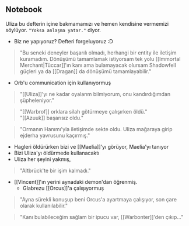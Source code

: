 ---
---  
  
## Notebook  
Uliza bu defterin içine bakmamamızı ve hemen kendisine vermemizi söylüyor. `"Yoksa anlaşma yatar."` diyor.  
- Biz ne yapıyoruz? Defteri forgeluyoruz :D  
  
>"Bu seneki deneyler başarılı olmadı, herhangi bir entity ile iletişim kuramadım. Dönüşümü tamamlamak istiyorsam tek yolu [[Immortal Merchant|Tüccar]]'ın kanı ama bulamayacak olursam Shadowfell güçleri ya da [[Dragan]] da dönüşümü tamamlayabilir."  
  
- Orb'u communication için kullanıyormuş  
  
> "[[Uliza]]'yı ne kadar oyalarım bilmiyorum, onu kandırdığımdan şüpheleniyor."  
  
> "[[Warbrof]] orklara silah götürmeye çalışırken öldü."  
> "[[Azuuk]] başarısız oldu."  
  
> "Ormanın Hanımı'yla iletişimde sekte oldu. Uliza mağaraya girip ejderha yavrusunu kaçırmış."  
  
- Hagleri öldürürken bizi ve [[Maelia]]'yı görüyor, Maelia'yı tanıyor  
- Bizi Uliza'yı öldürmede kullanacaktı  
- Uliza her şeyini yakmış,  
> "Altbrück'te bir işim kalmadı."  
- [[Vincent]]'ın yerini aynadaki demon'dan öğrenmiş.  
	- Glabrezu [[Orcus]]'a çalışıyormuş  
  
> "Ayna sürekli konuşup beni Orcus'a ayartmaya çalışıyor, son çare olarak kullanılabilir."  
  
> "Kanı bulabileceğim sağlam bir ipucu var, [[Warbonter]]'den çıkıp..."